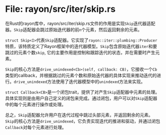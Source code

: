 # File: rayon/src/iter/skip.rs

在Rust的rayon库中，rayon/src/iter/skip.rs文件的作用是实现`Skip`迭代器适配器。`Skip`适配器会跳过原始迭代器的前`n`个元素，然后返回剩余的元素。

`struct Skip<I>`代表`Skip`适配器。它实现了`rayon::iter::plumbing::Producer`特质，该特质定义了Rayon框架中的迭代器模型。`Skip`包含原始迭代器`iter`和要跳过的元素个数`skip`, 它的主要作用是控制和跟踪迭代的状态，并在需要时产生元素。

`Skip`的核心方法是`drive_unindexed<Cb>(self, callback: CB)`，它接收一个`Cb`类型的callback，并根据跳过的元素个数和原始迭代器的具体实现来推动迭代的进行。`drive_unindexed`方法使用了迭代器模型中的`unindexed`方法来实现。

`struct Callback<CB>`是一个闭包trait，提供了对产生`Skip`适配器中元素的处理。具体实现则是由用户自己定义的闭包来完成。通过闭包，用户可以对`Skip`适配器中的每个元素进行操作或处理。

总之，`Skip`适配器允许用户在迭代过程中跳过头部元素，并返回剩余的元素。`Skip`的核心方法是`drive_unindexed`，它负责实现迭代的推进和驱动，并通过闭包`Callback`对每个元素进行处理。

